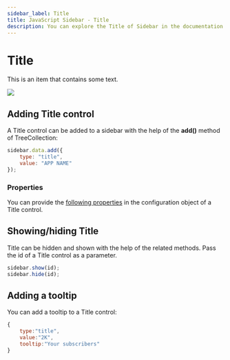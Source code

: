 ```yaml
---
sidebar_label: Title
title: JavaScript Sidebar - Title 
description: You can explore the Title of Sidebar in the documentation of the DHTMLX JavaScript UI library. Browse developer guides and API reference, try out code examples and live demos, and download a free 30-day evaluation version of DHTMLX Suite.
---
```


# Title

This is an item that contains some text.

![](../assets/sidebar/title.png)

## Adding Title control

A Title control can be added to a sidebar with the help of the **add()** method of TreeCollection:

~~~js
sidebar.data.add({
    type: "title",
    value: "APP NAME"
});
~~~

### Properties

You can provide the [following properties](sidebar/api/api_title_properties.md) in the configuration object of a Title control.

## Showing/hiding Title

Title can be hidden and shown with the help of the related methods. Pass the id of a Title control as a parameter.

~~~js
sidebar.show(id);
sidebar.hide(id);
~~~

## Adding a tooltip

You can add a tooltip to a Title control:

~~~js
{
    type:"title",
    value:"2K",
    tooltip:"Your subscribers"
}
~~~ 

